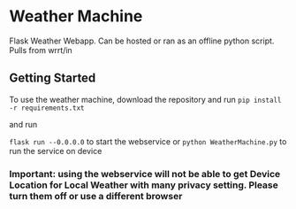 # Weather Machine

Flask Weather Webapp. Can be hosted or ran as an offline python script. Pulls from wrrt/in

## Getting Started

To use the weather machine, download the repository and run 
`pip install -r requirements.txt`

 and run 
 
 `flask run --0.0.0.0` to start the webservice or `python WeatherMachine.py` to run the service on device
 

### Important: using the webservice will not be able to get Device Location for Local Weather with many privacy setting. Please turn them off or use a different browser 
